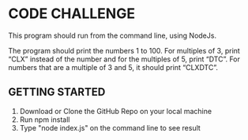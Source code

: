 # CODE CHALLENGE 

This program should run from the command line, using NodeJs.

The program should print the numbers 1 to 100. For multiples of 3, print “CLX” instead of the number and for the multiples of 5, print “DTC”. For numbers that are a multiple of 3 and 5, it should print “CLXDTC”.

## GETTING STARTED
1. Download or Clone the GitHub Repo on your local machine
2. Run npm install 
3. Type "node index.js" on the command line to see result